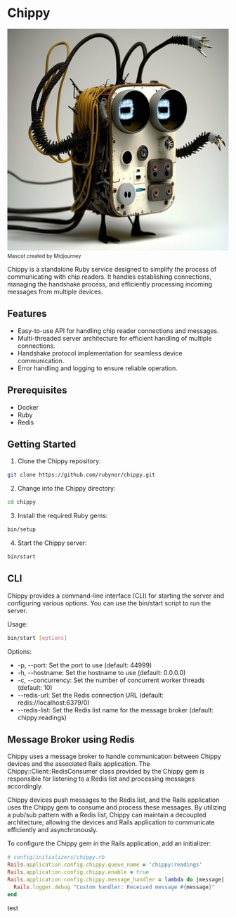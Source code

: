 # Chippy
![Chippy mascot](chippy.png)
<small>Mascot created by Midjourney</small>

Chippy is a standalone Ruby service designed to simplify the process of communicating with chip readers. It handles establishing connections, managing the handshake process, and efficiently processing incoming messages from multiple devices.

## Features

- Easy-to-use API for handling chip reader connections and messages.
- Multi-threaded server architecture for efficient handling of multiple connections.
- Handshake protocol implementation for seamless device communication.
- Error handling and logging to ensure reliable operation.

## Prerequisites

- Docker
- Ruby
- Redis

## Getting Started

1. Clone the Chippy repository:

```bash
git clone https://github.com/rubynor/chippy.git
```

2. Change into the Chippy directory:

```bash
cd chippy
```

3. Install the required Ruby gems:

```bash
bin/setup 
```

4. Start the Chippy server:

```bash
bin/start
```

## CLI
Chippy provides a command-line interface (CLI) for starting the server and configuring various options. You can use the bin/start script to run the server.

Usage:
```bash
bin/start [options]
```

Options:
* -p, --port: Set the port to use (default: 44999)
* -h, --hostname: Set the hostname to use (default: 0.0.0.0)
* -c, --concurrency: Set the number of concurrent worker threads (default: 10)
* --redis-url: Set the Redis connection URL (default: redis://localhost:6379/0)
* --redis-list: Set the Redis list name for the message broker (default: chippy:readings)

## Message Broker using Redis
Chippy uses a message broker to handle communication between Chippy devices and the associated Rails application. The Chippy::Client::RedisConsumer class provided by the Chippy gem is responsible for listening to a Redis list and processing messages accordingly.

Chippy devices push messages to the Redis list, and the Rails application uses the Chippy gem to consume and process these messages. By utilizing a pub/sub pattern with a Redis list, Chippy can maintain a decoupled architecture, allowing the devices and Rails application to communicate efficiently and asynchronously.

To configure the Chippy gem in the Rails application, add an initializer:

```ruby
# config/initializers/chippy.rb
Rails.application.config.chippy.queue_name = 'chippy:readings'
Rails.application.config.chippy.enable = true
Rails.application.config.chippy.message_handler = lambda do |message|
  Rails.logger.debug "Custom handler: Received message #{message}"
end
```
test